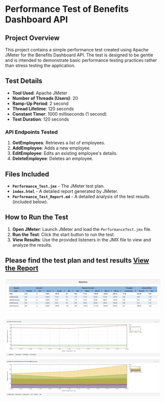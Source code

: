 # Performance Test of Benefits Dashboard API

## Project Overview
This project contains a simple performance test created using Apache JMeter for the Benefits Dashboard API. The test is designed to be gentle and is intended to demonstrate basic performance testing practices rather than stress testing the application.

## Test Details
- **Tool Used**: Apache JMeter
- **Number of Threads (Users)**: 20
- **Ramp-Up Period**: 2 second
- **Thread Lifetime**: 120 seconds
- **Constant Timer**: 1000 milliseconds (1 second)
- **Test Duration**: 120 seconds

### API Endpoints Tested
1. **GetEmployees**: Retrieves a list of employees.
2. **AddEmployee**: Adds a new employee.
3. **EditEmployee**: Edits an existing employee's details.
4. **DeleteEmployee**: Deletes an employee.

## Files Included
- **`Performance_Test.jmx`** - The JMeter test plan.
- **`index.html`** - A detailed report generated by JMeter.
- **`Performance_Test_Report.md`** - A detailed analysis of the test results (included below).

## How to Run the Test
1. **Open JMeter**: Launch JMeter and load the `PerformanceTest.jmx` file.
2. **Run the Test**: Click the start button to run the test.
3. **View Results**: Use the provided listeners in the JMX file to view and analyze the results.

Please find the test plan and test results [View the Report](https://github.com/sherkepriya89/BenefitsDashboardPerformanceTest/blob/main/Performance_Test_Report.md)
---
![](Statistics.png)

![](ResponseTime.png)